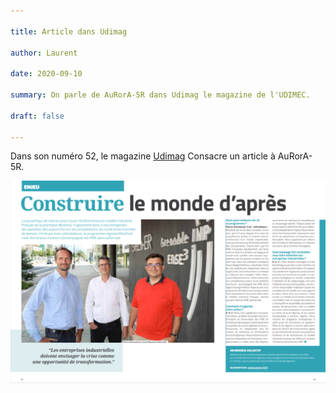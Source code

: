 ```yaml
---

title: Article dans Udimag

author: Laurent

date: 2020-09-10

summary: On parle de AuRorA-5R dans Udimag le magazine de l'UDIMEC.

draft: false

---
```


Dans son numéro 52, le magazine [Udimag](https://www.google.com/url?q=https://www.udimec.fr/sites/default/files/udimag_52_planche_bd.pdf&sa=D&ust=1610445713893000&usg=AOvVaw2Ggw2Gcu9citDVvkAwpc3s) Consacre un article à AuRorA-5R.

![](images/image1.png)

